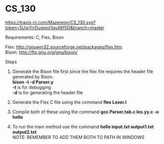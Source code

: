 # CS_130

https://travis-ci.com/Mazereon/CS_130.svg?token=5UwYrrDuwqoi1qu46f5D&branch=master

Requirements: C, Flex, Bison

Flex: http://gnuwin32.sourceforge.net/packages/flex.htm  <br/>
Bison: http://ftp.gnu.org/gnu/bison/

Steps
1.  Generate the Bison file first since the flex file requires the header file generated by Bison. <br/>
	**bison -t -d Parser.y** <br/>
	**-t** is for debugging <br/>
	**-d** is for generating the header file
	
2.	Generate the Flex C file using the command **flex Lexer.l**
3.  Compile both of these using the command **gcc Parser.tab.c lex.yy.c -o hello**
4.  To run the main method use the command **hello input.txt output1.txt output2.txt**  <br/>
NOTE: REMEMBER TO ADD THEM BOTH TO PATH IN WINDOWS
